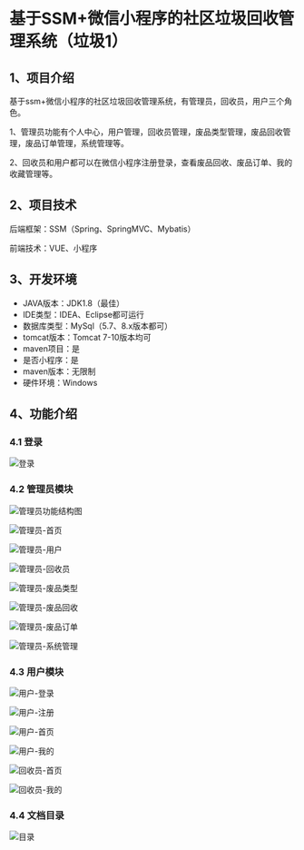 # 基于SSM+微信小程序的社区垃圾回收管理系统（垃圾1）



## 1、项目介绍

基于ssm+微信小程序的社区垃圾回收管理系统，有管理员，回收员，用户三个角色。

1、管理员功能有个人中心，用户管理，回收员管理，废品类型管理，废品回收管理，废品订单管理，系统管理等。

2、回收员和用户都可以在微信小程序注册登录，查看废品回收、废品订单、我的收藏管理等。

## 2、项目技术

后端框架：SSM（Spring、SpringMVC、Mybatis）

前端技术：VUE、小程序

## 3、开发环境

- JAVA版本：JDK1.8（最佳）
- IDE类型：IDEA、Eclipse都可运行
- 数据库类型：MySql（5.7、8.x版本都可） 
- tomcat版本：Tomcat 7-10版本均可
- maven项目：是
- 是否小程序：是
- maven版本：无限制
- 硬件环境：Windows


## 4、功能介绍

### 4.1 登录

![登录](https://www.codemarket.fun/202407172004469.png)

### 4.2 管理员模块

![管理员功能结构图](https://www.codemarket.fun/202407172004353.png)

![管理员-首页](https://www.codemarket.fun/202407172004379.png)

![管理员-用户](https://www.codemarket.fun/202407172004853.png)

![管理员-回收员](https://www.codemarket.fun/202407172004360.png)

![管理员-废品类型](https://www.codemarket.fun/202407172004355.png)

![管理员-废品回收](https://www.codemarket.fun/202407172004342.png)

![管理员-废品订单](https://www.codemarket.fun/202407172004935.png)

![管理员-系统管理](https://www.codemarket.fun/202407172004387.png)

### 4.3 用户模块
![用户-登录](https://www.codemarket.fun/202407172004449.png)

![用户-注册](https://www.codemarket.fun/202407172004477.png)

![用户-首页](https://www.codemarket.fun/202407172004459.png)

![用户-我的](https://www.codemarket.fun/202407172004473.png)

![回收员-首页](https://www.codemarket.fun/202407172004436.png)

![回收员-我的](https://www.codemarket.fun/202407172004447.png)

### 4.4 文档目录

![目录](https://www.codemarket.fun/202407172004725.png)